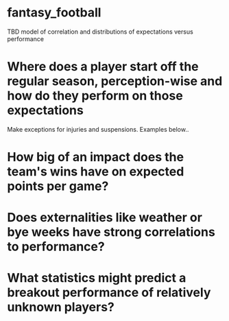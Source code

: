 # fantasy_football
TBD model of correlation and distributions of expectations versus performance

# Where does a player start off the regular season, perception-wise and how do they perform on those expectations

Make exceptions for injuries and suspensions.  Examples below..

# How big of an impact does the team's wins have on expected points per game?

# Does externalities like weather or bye weeks have strong correlations to performance?

# What statistics might predict a breakout performance of relatively unknown players?
